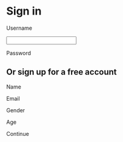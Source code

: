 <!DOCTYPE html>
<html>
<head>
<title>Livin Life</title>
</head>
<body>

<h1>Sign in</h1>
<p>Username</p>
<input></input>
<p>Password</p>

<h2>Or sign up for a free account</h2>
<p>Name</p>
<p>Email</p>
<p>Gender</p>
<p>Age</p>
<p>Continue</p>

</body>
</html>
